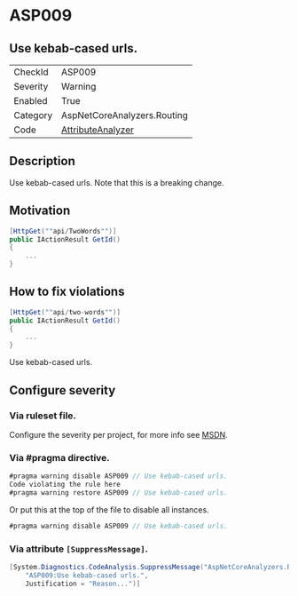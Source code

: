 # ASP009
## Use kebab-cased urls.

<!-- start generated table -->
<table>
  <tr>
    <td>CheckId</td>
    <td>ASP009</td>
  </tr>
  <tr>
    <td>Severity</td>
    <td>Warning</td>
  </tr>
  <tr>
    <td>Enabled</td>
    <td>True</td>
  </tr>
  <tr>
    <td>Category</td>
    <td>AspNetCoreAnalyzers.Routing</td>
  </tr>
  <tr>
    <td>Code</td>
    <td><a href="https://github.com/DotNetAnalyzers/AspNetCoreAnalyzers/blob/master/AspNetCoreAnalyzers/Analyzers/AttributeAnalyzer.cs">AttributeAnalyzer</a></td>
  </tr>
</table>
<!-- end generated table -->

## Description

Use kebab-cased urls.
Note that this is a breaking change.

## Motivation

```cs
[HttpGet(""api/TwoWords"")]
public IActionResult GetId()
{
    ...
}
```

## How to fix violations

```cs
[HttpGet(""api/two-words"")]
public IActionResult GetId()
{
    ...
}
```

Use kebab-cased urls.

<!-- start generated config severity -->
## Configure severity

### Via ruleset file.

Configure the severity per project, for more info see [MSDN](https://msdn.microsoft.com/en-us/library/dd264949.aspx).

### Via #pragma directive.
```C#
#pragma warning disable ASP009 // Use kebab-cased urls.
Code violating the rule here
#pragma warning restore ASP009 // Use kebab-cased urls.
```

Or put this at the top of the file to disable all instances.
```C#
#pragma warning disable ASP009 // Use kebab-cased urls.
```

### Via attribute `[SuppressMessage]`.

```C#
[System.Diagnostics.CodeAnalysis.SuppressMessage("AspNetCoreAnalyzers.Routing", 
    "ASP009:Use kebab-cased urls.", 
    Justification = "Reason...")]
```
<!-- end generated config severity -->